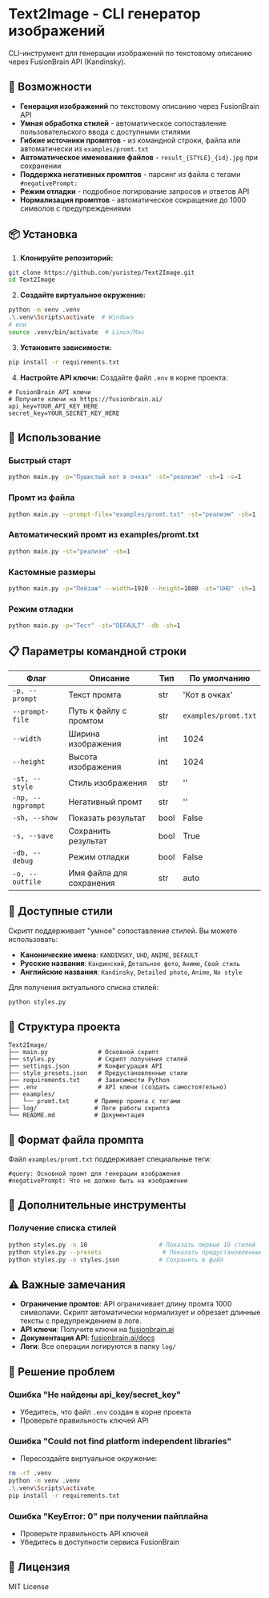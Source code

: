 # Text2Image - CLI генератор изображений

CLI-инструмент для генерации изображений по текстовому описанию через FusionBrain API (Kandinsky).

## 🚀 Возможности

- **Генерация изображений** по текстовому описанию через FusionBrain API
- **Умная обработка стилей** - автоматическое сопоставление пользовательского ввода с доступными стилями
- **Гибкие источники промптов** - из командной строки, файла или автоматически из `examples/promt.txt`
- **Автоматическое именование файлов** - `result_{STYLE}_{id}.jpg` при сохранении
- **Поддержка негативных промптов** - парсинг из файла с тегами `#negativePrompt:`
- **Режим отладки** - подробное логирование запросов и ответов API
- **Нормализация промптов** - автоматическое сокращение до 1000 символов с предупреждениями

## 📦 Установка

1. **Клонируйте репозиторий:**
```bash
git clone https://github.com/yuristep/Text2Image.git
cd Text2Image
```

2. **Создайте виртуальное окружение:**
```bash
python -m venv .venv
.\.venv\Scripts\activate  # Windows
# или
source .venv/bin/activate  # Linux/Mac
```

3. **Установите зависимости:**
```bash
pip install -r requirements.txt
```

4. **Настройте API ключи:**
Создайте файл `.env` в корне проекта:
```env
# FusionBrain API ключи
# Получите ключи на https://fusionbrain.ai/
api_key=YOUR_API_KEY_HERE
secret_key=YOUR_SECRET_KEY_HERE
```

## 🎯 Использование

### Быстрый старт
```bash
python main.py -p="Пушистый кот в очках" -st="реализм" -sh=1 -s=1
```

### Промт из файла
```bash
python main.py --prompt-file="examples/promt.txt" -st="реализм" -sh=1 -o output.jpg
```

### Автоматический промт из examples/promt.txt
```bash
python main.py -st="реализм" -sh=1
```

### Кастомные размеры
```bash
python main.py -p="Пейзаж" --width=1920 --height=1080 -st="UHD" -sh=1
```

### Режим отладки
```bash
python main.py -p="Тест" -st="DEFAULT" -db -sh=1
```

## 📋 Параметры командной строки

| Флаг | Описание | Тип | По умолчанию |
|------|----------|-----|--------------|
| `-p, --prompt` | Текст промта | str | 'Кот в очках' |
| `--prompt-file` | Путь к файлу с промтом | str | `examples/promt.txt` |
| `--width` | Ширина изображения | int | 1024 |
| `--height` | Высота изображения | int | 1024 |
| `-st, --style` | Стиль изображения | str | '' |
| `-np, --ngprompt` | Негативный промт | str | '' |
| `-sh, --show` | Показать результат | bool | False |
| `-s, --save` | Сохранить результат | bool | True |
| `-db, --debug` | Режим отладки | bool | False |
| `-o, --outfile` | Имя файла для сохранения | str | auto |

## 🎨 Доступные стили

Скрипт поддерживает "умное" сопоставление стилей. Вы можете использовать:
- **Канонические имена**: `KANDINSKY`, `UHD`, `ANIME`, `DEFAULT`
- **Русские названия**: `Кандинский`, `Детальное фото`, `Аниме`, `Свой стиль`
- **Английские названия**: `Kandinsky`, `Detailed photo`, `Anime`, `No style`

Для получения актуального списка стилей:
```bash
python styles.py
```

## 📁 Структура проекта

```
Text2Image/
├── main.py              # Основной скрипт
├── styles.py            # Скрипт получения стилей
├── settings.json        # Конфигурация API
├── style_presets.json   # Предустановленные стили
├── requirements.txt     # Зависимости Python
├── .env                 # API ключи (создать самостоятельно)
├── examples/
│   └── promt.txt       # Пример промта с тегами
├── log/                # Логи работы скрипта
└── README.md           # Документация
```

## 📝 Формат файла промпта

Файл `examples/promt.txt` поддерживает специальные теги:

```
#query: Основной промт для генерации изображения
#negativePrompt: Что не должно быть на изображении
```

## 🔧 Дополнительные инструменты

### Получение списка стилей
```bash
python styles.py -n 10                    # Показать первые 10 стилей
python styles.py --presets                 # Показать предустановленные стили
python styles.py -o styles.json           # Сохранить в файл
```

## ⚠️ Важные замечания

- **Ограничение промтов**: API ограничивает длину промта 1000 символами. Скрипт автоматически нормализует и обрезает длинные тексты с предупреждением в логе.
- **API ключи**: Получите ключи на [fusionbrain.ai](https://fusionbrain.ai/)
- **Документация API**: [fusionbrain.ai/docs](https://fusionbrain.ai/docs/doc/api-dokumentaciya/)
- **Логи**: Все операции логируются в папку `log/`

## 🐛 Решение проблем

### Ошибка "Не найдены api_key/secret_key"
- Убедитесь, что файл `.env` создан в корне проекта
- Проверьте правильность ключей API

### Ошибка "Could not find platform independent libraries"
- Пересоздайте виртуальное окружение:
```bash
rm -rf .venv
python -m venv .venv
.\.venv\Scripts\activate
pip install -r requirements.txt
```

### Ошибка "KeyError: 0" при получении пайплайна
- Проверьте правильность API ключей
- Убедитесь в доступности сервиса FusionBrain

## 📄 Лицензия

MIT License